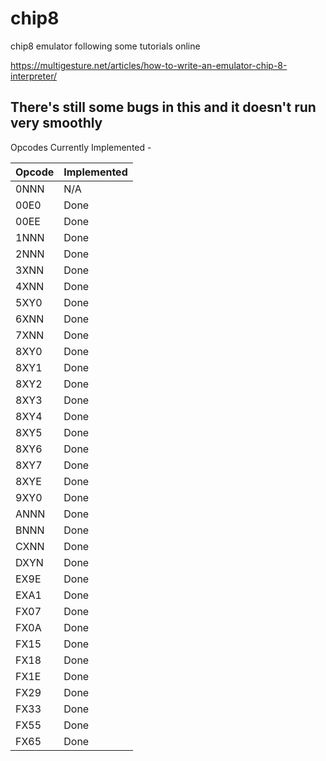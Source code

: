 # chip8
chip8 emulator following some tutorials online

https://multigesture.net/articles/how-to-write-an-emulator-chip-8-interpreter/

## There's still some bugs in this and it doesn't run very smoothly

Opcodes Currently Implemented - 

| Opcode | Implemented |
| --- | --- |
| 0NNN | N/A  |
| 00E0 | Done |
| 00EE | Done |
| 1NNN | Done |
| 2NNN | Done |
| 3XNN | Done |
| 4XNN | Done |
| 5XY0 | Done |
| 6XNN | Done |
| 7XNN | Done |
| 8XY0 | Done |
| 8XY1 | Done |
| 8XY2 | Done |
| 8XY3 | Done |
| 8XY4 | Done |
| 8XY5 | Done |
| 8XY6 | Done |
| 8XY7 | Done |
| 8XYE | Done |
| 9XY0 | Done |
| ANNN | Done |
| BNNN | Done |
| CXNN | Done |
| DXYN | Done |
| EX9E | Done |
| EXA1 | Done |
| FX07 | Done |
| FX0A | Done |
| FX15 | Done |
| FX18 | Done |
| FX1E | Done |
| FX29 | Done |
| FX33 | Done |
| FX55 | Done |
| FX65 | Done |